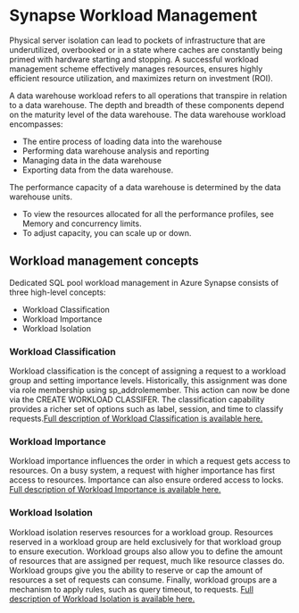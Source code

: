# Synapse Workload Management

Physical server isolation can lead to pockets of infrastructure that are underutilized, overbooked or in a state where caches are constantly being primed with hardware starting and stopping. A successful workload management scheme effectively manages resources, ensures highly efficient resource utilization, and maximizes return on investment (ROI).

A data warehouse workload refers to all operations that transpire in relation to a data warehouse. The depth and breadth of these components depend on the maturity level of the data warehouse. The data warehouse workload encompasses:

- The entire process of loading data into the warehouse
- Performing data warehouse analysis and reporting
- Managing data in the data warehouse
-  Exporting data from the data warehouse.


The performance capacity of a data warehouse is determined by the data warehouse units.

- To view the resources allocated for all the performance profiles, see Memory and concurrency limits.
- To adjust capacity, you can scale up or down.

## Workload management concepts
Dedicated SQL pool workload management in Azure Synapse consists of three high-level concepts:
- Workload Classification
- Workload Importance
- Workload Isolation

### Workload Classification
Workload classification is the concept of assigning a request to a workload group and setting importance levels. Historically, this assignment was done via role membership using sp_addrolemember. This action can now be done via the CREATE WORKLOAD CLASSIFER. The classification capability provides a richer set of options such as label, session, and time to classify requests.[Full description of Workload Classification is available here.](https://docs.microsoft.com/en-us/azure/synapse-analytics/sql-data-warehouse/sql-data-warehouse-workload-classification)

### Workload Importance
Workload importance influences the order in which a request gets access to resources. On a busy system, a request with higher importance has first access to resources. Importance can also ensure ordered access to locks.
[Full description of Workload Importance is available here.](https://docs.microsoft.com/en-us/azure/synapse-analytics/sql-data-warehouse/sql-data-warehouse-workload-isolation)

### Workload Isolation
Workload isolation reserves resources for a workload group. Resources reserved in a workload group are held exclusively for that workload group to ensure execution. Workload groups also allow you to define the amount of resources that are assigned per request, much like resource classes do. Workload groups give you the ability to reserve or cap the amount of resources a set of requests can consume. Finally, workload groups are a mechanism to apply rules, such as query timeout, to requests.
[Full description of Workload Isolation is available here.](https://docs.microsoft.com/en-us/azure/synapse-analytics/sql-data-warehouse/sql-data-warehouse-workload-importance)